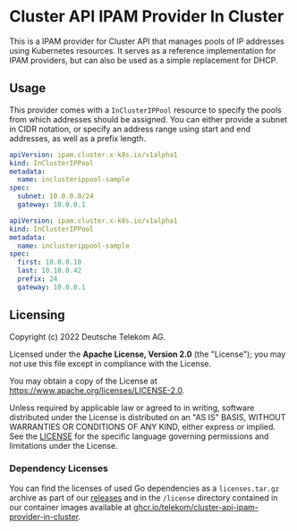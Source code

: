 # Cluster API IPAM Provider In Cluster

This is a IPAM provider for Cluster API that manages pools of IP addresses using Kubernetes resources. It serves as a reference implementation for IPAM providers, but can also be used as a simple replacement for DHCP.

## Usage

This provider comes with a `InClusterIPPool` resource to specify the pools from which addresses should be assigned. You can either provide a subnet in CIDR notation, or specify an address range using start and end addresses, as well as a prefix length.

```yaml
apiVersion: ipam.cluster.x-k8s.io/v1alpha1
kind: InClusterIPPool
metadata:
  name: inclusterippool-sample
spec:
  subnet: 10.0.0.0/24
  gateway: 10.0.0.1
```

```yaml
apiVersion: ipam.cluster.x-k8s.io/v1alpha1
kind: InClusterIPPool
metadata:
  name: inclusterippool-sample
spec:
  first: 10.0.0.10
  last: 10.10.0.42
  prefix: 24
  gateway: 10.0.0.1
```

## Licensing

Copyright (c) 2022 Deutsche Telekom AG.

Licensed under the **Apache License, Version 2.0** (the "License"); you may not use this file except in compliance with the License.

You may obtain a copy of the License at https://www.apache.org/licenses/LICENSE-2.0.

Unless required by applicable law or agreed to in writing, software distributed under the License is distributed on an "AS IS" BASIS, WITHOUT WARRANTIES OR CONDITIONS OF ANY KIND, either express or implied. See the [LICENSE](./LICENSE) for the specific language governing permissions and limitations under the License.

### Dependency Licenses

You can find the licenses of used Go dependencies as a `licenses.tar.gz` archive as part of our [releases](https://github.com/telekom/cluster-api-ipam-provider-in-cluster/releases) and in the `/license` directory contained in our container images available at [ghcr.io/telekom/cluster-api-ipam-provider-in-cluster](https://ghcr.io/telekom/cluster-api-ipam-provider-in-cluster).
